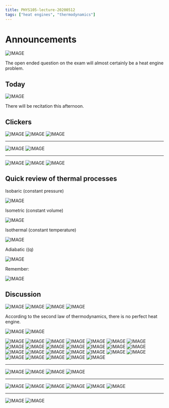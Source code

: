 ```yaml
---
title: PHYS105-lecture-20200512
tags: ["heat engines", "thermodynamics"]
---
```


# Announcements

![IMAGE](/notes/D572706CD1046AE6A1273B22CB45454C.jpg)

The open ended question on the exam will almost certainly be a heat engine problem.

## Today

![IMAGE](/notes/4AC1233F3041D9CB7BB221A0824A194A.jpg)

There will be recitation this afternoon.

## Clickers

![IMAGE](/notes/4346E0A861BC81DC28218D7E53A89C59.jpg)
![IMAGE](/notes/E607D8B818EBBB3D08101F09AA3D3CA4.jpg)
![IMAGE](/notes/CBD0834DDFD804962934AE0EF878B86B.jpg)

---

![IMAGE](/notes/D3100FC6803BEE22AEA9ACC7C5EBF032.jpg)
![IMAGE](/notes/83EC9206A9EF31FB46D8CBBDB7D735AD.jpg)

---

![IMAGE](/notes/0EBE675B6EB164EAEADF2D253648254D.jpg)
![IMAGE](/notes/B0511037DDB227DB2E23B0C2901D723E.jpg)
![IMAGE](/notes/4D510DD9AF6F71969AFC728ECCD650E3.jpg)

## Quick review of thermal processes

Isobaric (constant pressure)

![IMAGE](/notes/33F91750EA6D3E3CBA4C9665E48BC872.jpg)

Isometric (constant volume)

![IMAGE](/notes/C51DBC12185021F59C670D4C489852D1.jpg)

Isothermal (constant temperature)

![IMAGE](/notes/8B472D1D378F1BCC6A9C420BEC505426.jpg)

Adiabatic (\(q)

![IMAGE](/notes/D9E2AE91FE98FADD4BCA2CFC26713472.jpg)

Remember:

![IMAGE](/notes/775E6FBC62D9B0ED7B5B48DB98F8408A.jpg)

## Discussion

![IMAGE](/notes/87BD548D331C96C4F5D15905E9A68B90.jpg)
![IMAGE](/notes/C8DB03C0601984D6E292C0331905D00C.jpg)
![IMAGE](/notes/1CE293E97A4F6ECFBF8D091E19BAF042.jpg)
![IMAGE](/notes/68F7A913C28AF1015CBD030ACA5F0AAB.jpg)

According to the second law of thermodynamics, there is no perfect heat engine.

![IMAGE](/notes/CE453D4901544A854B1E8D3A08058C9A.jpg)
![IMAGE](/notes/7E50C6564AC5E65C971A814F1BF16A03.jpg)

![IMAGE](/notes/1E3D62BFE75CFECD85032A1B99C78BBC.jpg)
![IMAGE](/notes/1338845B3D3BB6C6B7E5A680CC109FA0.jpg)
![IMAGE](/notes/2CC04DD8AE764F66E166B439DB06C433.jpg)
![IMAGE](/notes/FE21563DC34AFE9B2C5ECEF590F4C52C.jpg)
![IMAGE](/notes/B69A4FB0B71AD91A466953AA7C85EC07.jpg)
![IMAGE](/notes/6C439882A59590D8EAFEC762A3D9A0D7.jpg)
![IMAGE](/notes/AC2417521C040D9AB1257A7DDBA666D6.jpg)
![IMAGE](/notes/66553FE8CC9E5719ED556A51C4296270.jpg)
![IMAGE](/notes/1A9C9BFD1F2277584A28D3D1F925A1E0.jpg)
![IMAGE](/notes/50BBB2C038109D3395E518CDB9AFAA5F.jpg)
![IMAGE](/notes/CB4CECF1C6414A4A579672C09A37EC44.jpg)
![IMAGE](/notes/916F855149E7C3FFD249420C8552E1E8.jpg)
![IMAGE](/notes/967A48751CC228544DC0FEED08982DC9.jpg)
![IMAGE](/notes/E855042FC66636C2EBE028E34548B09B.jpg)
![IMAGE](/notes/470F4066EC81964C4AF3E128F854946F.jpg)
![IMAGE](/notes/A65026CA6FFBC666474A8602FC70D36B.jpg)
![IMAGE](/notes/F8D99DFC013B626C5D334D9CC83ED0BE.jpg)
![IMAGE](/notes/BEDA3F8DE1B28C780129CD11700FE089.jpg)
![IMAGE](/notes/AAAFEC55215ECB68787B509F9F954213.jpg)
![IMAGE](/notes/C44E990540F23790BC63F2A9301199D1.jpg)
![IMAGE](/notes/A9A6F59A918795A4116FA87376C9DF2E.jpg)
![IMAGE](/notes/EE0B2A727C73276D62F3DD563E0808D6.jpg)
![IMAGE](/notes/FED1B2DB6D3DDB35F61546A2B58C23EE.jpg)
![IMAGE](/notes/6C67BD9C8BE8ADA69CC11133F680BFFB.jpg)
![IMAGE](/notes/6A795984CC1012DD061F7A9E9EF77FB9.jpg)
![IMAGE](/notes/EF7EEF37CCCE99F9AC9D97015CC3C1C7.jpg)

---

![IMAGE](/notes/68C06DF6711ACD8303884D37B3885950.jpg)
![IMAGE](/notes/89EB446E9D3B22482986EB91E5325CA4.jpg)
![IMAGE](/notes/F6E4C9F4958025F4903BDAE3313CD0B3.jpg)
![IMAGE](/notes/2BA6DB9508E0EB26E62F67E262F8F91E.jpg)

---

![IMAGE](/notes/59DEE45CAD668779EDBC153AE90E5E63.jpg)
![IMAGE](/notes/F8CC6D2D5E4F70FB6974335DC9A25648.jpg)
![IMAGE](/notes/DC0E39E47AD552403B348152E7A4F84B.jpg)
![IMAGE](/notes/704701E934E14FEA12A1B7B17F85905C.jpg)
![IMAGE](/notes/57D6E960C1E650B6952A88BE11DB5249.jpg)
![IMAGE](/notes/C6240C26E8D735F95EFE159F8A5E7E7F.jpg)

---

![IMAGE](/notes/DDD9A6C9BD907A9D433A4986A73BAA34.jpg)
![IMAGE](/notes/0ADEC004B78846C7B6231C26F4825EF2.jpg)
